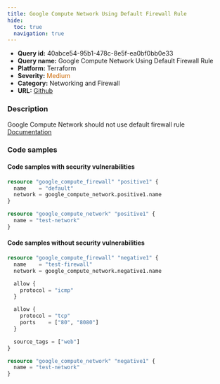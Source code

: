 ```yaml
---
title: Google Compute Network Using Default Firewall Rule
hide:
  toc: true
  navigation: true
---
```


<style>
  .highlight .hll {
    background-color: #ff171742;
  }
  .md-content {
    max-width: 1100px;
    margin: 0 auto;
  }
</style>

-   **Query id:** 40abce54-95b1-478c-8e5f-ea0bf0bb0e33
-   **Query name:** Google Compute Network Using Default Firewall Rule
-   **Platform:** Terraform
-   **Severity:** <span style="color:#C60">Medium</span>
-   **Category:** Networking and Firewall
-   **URL:** [Github](https://github.com/Checkmarx/kics/tree/master/assets/queries/terraform/gcp/google_compute_network_using_default_firewall_rule)

### Description
Google Compute Network should not use default firewall rule<br>
[Documentation](https://registry.terraform.io/providers/hashicorp/google/latest/docs/resources/compute_firewall#name)

### Code samples
#### Code samples with security vulnerabilities
```tf title="Positive test num. 1 - tf file" hl_lines="6"
resource "google_compute_firewall" "positive1" {
  name    = "default"
  network = google_compute_network.positive1.name
}

resource "google_compute_network" "positive1" {
  name = "test-network"
}

```


#### Code samples without security vulnerabilities
```tf title="Negative test num. 1 - tf file"
resource "google_compute_firewall" "negative1" {
  name    = "test-firewall"
  network = google_compute_network.negative1.name

  allow {
    protocol = "icmp"
  }

  allow {
    protocol = "tcp"
    ports    = ["80", "8080"]
  }

  source_tags = ["web"]
}

resource "google_compute_network" "negative1" {
  name = "test-network"
}

```
